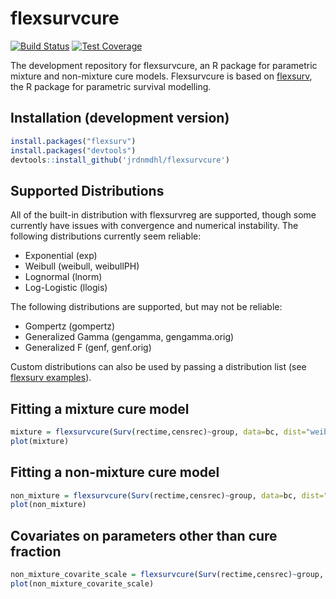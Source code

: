 flexsurvcure
============

<!-- badges: start -->
[![Build Status](https://travis-ci.com/jrdnmdhl/flexsurvcure.svg?branch=master)](https://travis-ci.com/jrdnmdhl/flexsurvcure)
[![Test Coverage](https://codecov.io/gh/jrdnmdhl/flexsurvcure/branch/master/graph/badge.svg)](https://codecov.io/gh/jrdnmdhl/flexsurvcure)
<!-- badges: end -->

The development repository for flexsurvcure, an R package for parametric mixture and non-mixture cure models.  Flexsurvcure is based on [flexsurv](http://cran.r-project.org/package=flexsurv), the R package for parametric survival modelling.

## Installation (development version)

```r
install.packages("flexsurv")
install.packages("devtools")
devtools::install_github('jrdnmdhl/flexsurvcure')
```

## Supported Distributions

All of the built-in distribution with flexsurvreg are supported, though some currently have issues with convergence and numerical instability.  The following distributions currently seem reliable:

- Exponential (exp)
- Weibull (weibull, weibullPH)
- Lognormal (lnorm)
- Log-Logistic (llogis)

The following distributions are supported, but may not be reliable:

- Gompertz (gompertz)
- Generalized Gamma (gengamma, gengamma.orig)
- Generalized F (genf, genf.orig)

Custom distributions can also be used by passing a distribution list (see [flexsurv examples](https://cran.r-project.org/web/packages/flexsurv/vignettes/flexsurv-examples.pdf)).

## Fitting a mixture cure model
```r
mixture = flexsurvcure(Surv(rectime,censrec)~group, data=bc, dist="weibullPH", link="logistic", mixture = T)
plot(mixture)
```


## Fitting a non-mixture cure model
```r
non_mixture = flexsurvcure(Surv(rectime,censrec)~group, data=bc, dist="weibullPH", link="loglog", mixture = F)
plot(non_mixture)
```

## Covariates on parameters other than cure fraction
```r
non_mixture_covarite_scale = flexsurvcure(Surv(rectime,censrec)~group, data=bc, anc=list(scale=~group), dist="weibullPH", link="loglog", mixture = F)
plot(non_mixture_covarite_scale)
```
